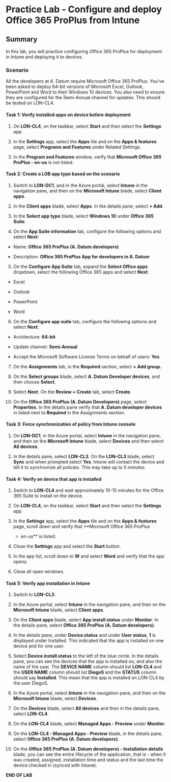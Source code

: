 # Practice Lab - Configure and deploy Office 365 ProPlus from Intune

## Summary

In this lab, you will practice configuring Office 365 ProPlus for deployment in Intune and deploying it to devices.


### Scenario

All the developers at A. Datum require Microsoft Office 365 ProPlus.  You've been asked to deploy  64-bit versions of Microsoft Excel, Outlook, PowerPoint and Word to their Windows 10 devices. You also need to ensure they are configured for the Semi-Annual channel for updates. This should be tested on LON-CL4.

#### Task 1: Verify installed apps on device before deployment

1.  On **LON-CL4**, on the taskbar, select **Start** and then select the
    **Settings** app.

2.  In the **Settings** app, select the **Apps** tile and on the **Apps &
    features** page, select **Programs and Features** under Related Settings.

3.  In the **Program and Features** window, verify that **Microsoft Office 365
    ProPlus - en-us** is not listed.

#### Task 2: Create a LOB app type based on the scenario

1.  Switch to **LON-DC1**, and in the Azure portal, select **Intune** in the
    navigation pane, and then on the **Microsoft Intune** blade, select **Client
    apps**.

2.  In the **Client apps** blade, select **Apps**. In the details pane, select **+ Add**.

3.  In the **Select app type** blade, select **Windows 10** under **Office 365 Suite**.

4.  On the **App Suite information** tab, configure
    the following options and select **Next**:

-   Name: **Office 365 ProPlus (A. Datum developers)**

-   Description: **Office 365 ProPlus App for developers in A. Datum**

5.  On the **Configure App Suite** tab, expand the **Select Office apps** dropdown, select the following Office 365 apps and select **Next**:

-   Excel

-   Outlook

-   PowerPoint

-   Word

6.  On the **Configure app suite** tab, configure the
    following options and select **Next**:

-   Architecture: **64-bit**

-   Update channel: **Semi-Annual**

-   Accept the Microsoft Software License Terms on behalf of users: **Yes**

7.  On the **Assignments** tab, in the **Required** section, select **+ Add group.** 

8.  On the **Select groups** blade, select **A. Datum Developer devices**, and then choose **Select**.

9. Select **Next**.  On the **Review + Create** tab, select **Create**.

10.  On the **Office 365 ProPlus (A. Datum Developers)** page, select **Properties**. In the details pane verify that **A. Datum developer devices** in listed next to **Required** in the Assignments section.

#### Task 3: Force synchronization of policy from Intune console

1.  On **LON-DC1**, in the Azure portal, select **Intune** in the navigation
    pane, and then on the **Microsoft Intune** blade, select **Devices** and then
    select **All devices**.

2.  In the details pane, select **LON-CL3**. On the **LON-CL3** blade, select
    **Sync** and when prompted select **Yes**. Intune will contact the device and
    tell it to synchronize all policies. This may take up to 5 minutes.

#### Task 4: Verify on device that app is installed

1.  Switch to **LON-CL4** and wait approximately 10-15 minutes for the Office
    365 Suite to install on the device.

2.  On **LON-CL4**, on the taskbar, select **Start** and then select the
    **Settings** app.

3.  In the **Settings** app, select the **Apps** tile and on the **Apps &
    features** page, scroll down and verify that **Microsoft Office 365 ProPlus
    - en-us** is listed.

4.  Close the **Settings** app and select the **Start** button.

5.  In the app list, scroll down to **W** and select **Word** and verify that the
    app opens.

6.  Close all open windows.

#### Task 5: Verify app installation in Intune

1.  Switch to **LON-CL3**.

2.  In the Azure portal, select **Intune** in the navigation pane, and then on
    the **Microsoft Intune** blade, select **Client apps**.

3.  On the **Client apps** blade, select **App install status** under
    **Monitor**. In the details pane, select **Office 365 ProPlus (A. Datum
    developers)**.

4.  In the details pane, under **Device status** and under **User status**,
    **1** is displayed under Installed. This indicated that the app is installed
    on one device and for one user.

5.  Select **Device install status** to the left of the blue circle. In the
    details pane, you can see the devices that the app is installed on, and also
    the name of the user. The **DEVICE NAME** column should list **LON-CL4** and
    the **USER NAME** column should list **DiegoS** and the **STATUS** column
    should say **Installed**. This mean that the app is installed on LON-CL4 by
    the user DiegoS.

6.  In the Azure portal, select **Intune** in the navigation pane, and then on
    the **Microsoft Intune** blade, select **Devices**.

7.  On the **Devices** blade, select **All devices** and then in the details
    pane, select **LON-CL4**.

8.  On the **LON-CL4** blade, select **Managed Apps - Preview** under
    **Monitor**.

9.  On the **LON-CL4 - Managed Apps - Preview** blade, in the details pane,
    select **Office 365 ProPlus (A. Datum developers)**.

10. On the **Office 365 ProPlus (A. Datum developers) - Installation details**
    blade, you can see the entire lifecycle of the application, that is - when
    it was created, assigned, installation time and status and the last time the
    device checked in (synced with Intune).

**END OF LAB**